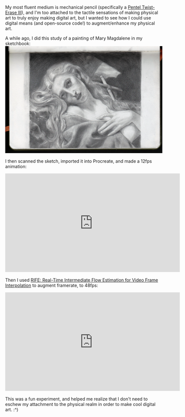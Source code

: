 My most fluent medium is mechanical pencil (specifically a [Pentel Twist-Erase III](https://www.amazon.com/Pentel-Twist-Erase-Automatic-Assorted-QE517BP2-K6/dp/B002JG10GG)), and I'm too attached to the tactile sensations of making physical art to truly enjoy making digital art, but I wanted to see how I could use digital means (and open-source code!) to augment/enhance my physical art.

A while ago, I did this study of a painting of Mary Magdalene in my sketchbook:
![A pencil sketch of Mary Magdalene, a woman with wavy hair, holding a cross and looking upwards while reclining on a rock.](img/art/magdalene.png)

I then scanned the sketch, imported it into Procreate, and made a 12fps animation:
<iframe width="560" height="315" src="https://www.youtube.com/embed/4ymdleEpgcQ" frameborder="0" allow="accelerometer; autoplay; clipboard-write; encrypted-media; gyroscope; picture-in-picture" allowfullscreen="allowfullscreen"></iframe>

Then I used [RIFE: Real-Time Intermediate Flow Estimation for Video Frame Interpolation](https://github.com/hzwer/arXiv2020-RIFE) to augment framerate, to 48fps:
<iframe width="560" height="315" src="https://www.youtube.com/embed/MoGW-WBVwRA" frameborder="0" allow="accelerometer; autoplay; clipboard-write; encrypted-media; gyroscope; picture-in-picture" allowfullscreen="allowfullscreen"></iframe>

This was a fun experiment, and helped me realize that I don't need to eschew my attachment to the physical realm in order to make cool digital art. :^)
